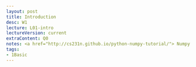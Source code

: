 ```yaml
---
layout: post
title: Introduction
desc: W1
lecture: L01-intro
lectureVersion: current
extraContent: Q0
notes: <a href="http://cs231n.github.io/python-numpy-tutorial/"> Numpy Tutorial </a>
tags:
- 1Basic
---
```


